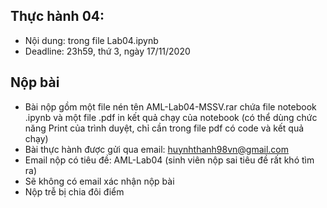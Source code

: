 ## Thực hành 04:
- Nội dung: trong file Lab04.ipynb
- Deadline: 23h59, thứ 3, ngày 17/11/2020

## Nộp bài
- Bài nộp gồm một file nén tên AML-Lab04-MSSV.rar chứa file notebook .ipynb và một file .pdf in kết quả chạy của notebook (có thể dùng chức năng Print của trình duyệt, chỉ cần trong file pdf có code và kết quả chạy)
- Bài thực hành được gửi qua email: huynhthanh98vn@gmail.com
- Email nộp có tiêu đề: AML-Lab04 (sinh viên nộp sai tiêu đề rất khó tìm ra)
- Sẽ không có email xác nhận nộp bài
- Nộp trễ bị chia đôi điểm
